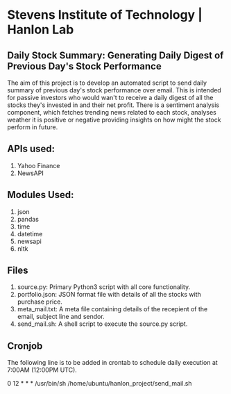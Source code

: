 # Stevens Institute of Technology | Hanlon Lab
## Daily Stock Summary: Generating Daily Digest of Previous Day's Stock Performance

The aim of this project is to develop an automated script to send daily summary of previous day's stock performance over email.
This is intended for passive investors who would wan't to receive a daily digest of all the stocks they's invested in and their net profit.
There is a sentiment analysis component, which fetches trending news related to each stock, analyses weather it is positive or negative providing insights on how might the stock perform in future.

## APIs used:
1. Yahoo Finance
2. NewsAPI

## Modules Used:
1. json
2. pandas
3. time
4. datetime
5. newsapi
6. nltk

## Files
1. source.py: Primary Python3 script with all core functionality.
2. portfolio.json: JSON format file with details of all the stocks with purchase price.
3. meta_mail.txt: A meta file containing details of the recepient of the email, subject line and sendor.
4. send_mail.sh: A shell script to execute the source.py script.

## Cronjob
The following line is to be added in crontab to schedule daily execution at 7:00AM (12:00PM UTC).

0 12 * * * /usr/bin/sh /home/ubuntu/hanlon_project/send_mail.sh
